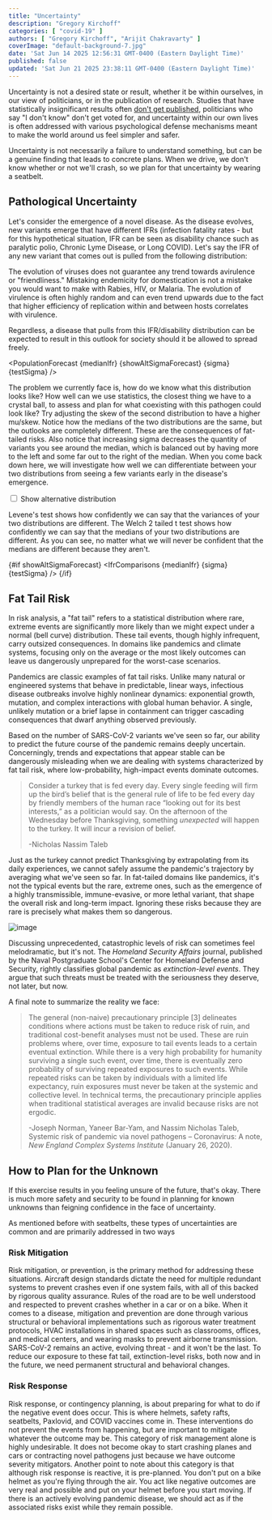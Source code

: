 ```yaml
---
title: "Uncertainty"
description: "Gregory Kirchoff"
categories: [ "covid-19" ]
authors: [ "Gregory Kirchoff", "Arijit Chakravarty" ]
coverImage: "default-background-7.jpg"
date: 'Sat Jun 14 2025 12:56:31 GMT-0400 (Eastern Daylight Time)'
published: false
updated: 'Sat Jun 21 2025 23:38:11 GMT-0400 (Eastern Daylight Time)'
---
```

<script> // usables
	import RecipeCard from '$lib/components/usables/RecipeCard/RecipeCard.svelte';
  import IfrDistributions from '$lib/components/internal/projects/PuncEq/IfrDistributions/IfrDistributions.svelte';
  import PopulationForecast from '$lib/components/internal/projects/PuncEq/PopulationForecast/PopulationForecast.svelte';
  import IfrComparisons from '$lib/components/internal/projects/PuncEq/IfrComparisons/IfrComparisons.svelte';
  import { Body1 } from '$lib/components/internal/typography';

  let medianIfr = $state(0.002);
  let sigma = $state(0.5);
   let testSigma = $state(0.5);
   let showAltSigmaForecast = $state(false);

  const handleCheckboxChange = () => {
    const scrollTarget = document.getElementById('hidden-scroll-to-target');
    scrollTarget.scrollIntoView({ behavior: 'smooth' });
  }
</script>

Uncertainty is not a desired state or result, whether it be within ourselves, in our view of politicians, or in the publication of research. Studies that have statistically insignificant results often [don't get published](https://pmc.ncbi.nlm.nih.gov/articles/PMC6573059/), politicians who say "I don't know" don't get voted for, and uncertainty within our own lives is often addressed with various psychological defense mechanisms meant to make the world around us feel simpler and safer.

Uncertainty is not necessarily a failure to understand something, but can be a genuine finding that leads to concrete plans. When we drive, we don't know whether or not we'll crash, so we plan for that uncertainty by wearing a seatbelt.

## Pathological Uncertainty

Let's consider the emergence of a novel disease. As the disease evolves, new variants emerge that have different IFRs (infection fatality rates - but for this hypothetical situation, IFR can be seen as disability chance such as paralytic polio, Chronic Lyme Disease, or Long COVID). Let's say the IFR of any new variant that comes out is pulled from the following distribution:

<span id="hidden-scroll-to-target" style="visibility: hidden;"></span>

<IfrDistributions bind:medianIfr bind:sigma bind:testSigma bind:showAltSigmaForecast showShowAltSigmaForecastCheckbox={false} />

The evolution of viruses does not guarantee any trend towards avirulence or "friendliness." Mistaking endemicity for domestication is not a mistake you would want to make with Rabies, HIV, or Malaria. The evolution of virulence is often highly random and can even trend upwards due to the fact that higher efficiency of replication within and between hosts correlates with virulence.

Regardless, a disease that pulls from this IFR/disability distribution can be expected to result in this outlook for society should it be allowed to spread freely.

<PopulationForecast {medianIfr} {showAltSigmaForecast} {sigma} {testSigma} />

The problem we currently face is, how do we know what this distribution looks like? How well can we use statistics, the closest thing we have to a crystal ball, to assess and plan for what coexisting with this pathogen could look like? Try adjusting the skew of the second distribution to have a higher mu/skew. Notice how the medians of the two distributions are the same, but the outlooks are completely different. These are the consequences of fat-tailed risks. Also notice that increasing sigma decreases the quantity of variants you see around the median, which is balanced out by having more to the left and some far out to the right of the median. When you come back down here, we will investigate how well we can differentiate between your two distributions from seeing a few variants early in the disease's emergence.

<div style="grid-column: content-start; margin-bottom: var(--spacing-16);">
  <label>
    <input type="checkbox" bind:checked={showAltSigmaForecast} on:change={handleCheckboxChange} /> <Body1 style="display: inline;">Show alternative distribution</Body1>
  </label>
</div>

Levene's test shows how confidently we can say that the variances of your two distributions are different. The Welch 2 tailed t test shows how confidently we can say that the medians of your two distributions are different. As you can see, no matter what we will never be confident that the medians are different because they aren't.

{#if showAltSigmaForecast}
<IfrComparisons {medianIfr} {sigma} {testSigma} />
{/if}

## Fat Tail Risk

In risk analysis, a "fat tail" refers to a statistical distribution where rare, extreme events are significantly more likely than we might expect under a normal (bell curve) distribution. These tail events, though highly infrequent, carry outsized consequences. In domains like pandemics and climate systems, focusing only on the average or the most likely outcomes can leave us dangerously unprepared for the worst-case scenarios.

Pandemics are classic examples of fat tail risks. Unlike many natural or engineered systems that behave in predictable, linear ways, infectious disease outbreaks involve highly nonlinear dynamics: exponential growth, mutation, and complex interactions with global human behavior. A single, unlikely mutation or a brief lapse in containment can trigger cascading consequences that dwarf anything observed previously.

Based on the number of SARS-CoV-2 variants we've seen so far, our ability to predict the future course of the pandemic remains deeply uncertain. Concerningly, trends and expectations that appear stable can be dangerously misleading when we are dealing with systems characterized by fat tail risk, where low-probability, high-impact events dominate outcomes.

> Consider a turkey that is fed every day. Every single feeding will firm up the bird’s belief that is the general rule of life to be fed every day by friendly members of the human race “looking out for its best interests,” as a politician would say. On the afternoon of the Wednesday before Thanksgiving, something *unexpected* will happen to the turkey. It will incur a revision of belief.
>
> -Nicholas Nassim Taleb

Just as the turkey cannot predict Thanksgiving by extrapolating from its daily experiences, we cannot safely assume the pandemic's trajectory by averaging what we've seen so far. In fat-tailed domains like pandemics, it's not the typical events but the rare, extreme ones, such as the emergence of a highly transmissible, immune-evasive, or more lethal variant, that shape the overall risk and long-term impact. Ignoring these risks because they are rare is precisely what makes them so dangerous.

![image](/images/postImages/uncertainty/image.png)

Discussing unprecedented, catastrophic levels of risk can sometimes feel melodramatic, but it's not. The *Homeland Security Affairs* journal, published by the Naval Postgraduate School's Center for Homeland Defense and Security, rightly classifies global pandemic as *extinction-level events*. They argue that such threats must be treated with the seriousness they deserve, not later, but now.

A final note to summarize the reality we face:

> The general (non-naive) precautionary principle [3] delineates conditions where actions must be taken to reduce risk of ruin, and traditional cost-benefit analyses must not be used. These are ruin problems where, over time, exposure to tail events leads to a certain eventual extinction. While there is a very high probability for humanity surviving a single such event, over time, there is eventually zero probability of surviving repeated exposures to such events. While repeated risks can be taken by individuals with a limited life expectancy, ruin exposures must never be taken at the systemic and collective level. In technical terms, the precautionary principle applies when traditional statistical averages are invalid because risks are not ergodic.
>
> -Joseph Norman, Yaneer Bar-Yam, and Nassim Nicholas Taleb, Systemic risk of pandemic via novel pathogens – Coronavirus: A note, *New England Complex Systems Institute* (January 26, 2020).

## How to Plan for the Unknown

If this exercise results in you feeling unsure of the future, that's okay. There is much more safety and security to be found in planning for known unknowns than feigning confidence in the face of uncertainty.

As mentioned before with seatbelts, these types of uncertainties are common and are primarily addressed in two ways

### Risk Mitigation

Risk mitigation, or prevention, is the primary method for addressing these situations. Aircraft design standards dictate the need for multiple redundant systems to prevent crashes even if one system fails, with all of this backed by rigorous quality assurance. Rules of the road are to be well understood and respected to prevent crashes whether in a car or on a bike. When it comes to a disease, mitigation and prevention are done through various structural or behavioral implementations such as rigorous water treatment protocols, HVAC installations in shared spaces such as classrooms, offices, and medical centers, and wearing masks to prevent airborne transmission. SARS-CoV-2 remains an active, evolving threat - and it won't be the last. To reduce our exposure to these fat tail, extinction-level risks, both now and in the future, we need permanent structural and behavioral changes.

### Risk Response

Risk response, or contingency planning, is about preparing for what to do if the negative event does occur. This is where helmets, safety rafts, seatbelts, Paxlovid, and COVID vaccines come in. These interventions do not prevent the events from happening, but are important to mitigate whatever the outcome may be. This category of risk management alone is highly undesirable. It does not become okay to start crashing planes and cars or contracting novel pathogens just because we have outcome severity mitigators. Another point to note about this category is that although risk response is reactive, it is pre-planned. You don't put on a bike helmet as you're flying through the air. You act like negative outcomes are very real and possible and put on your helmet before you start moving. If there is an actively evolving pandemic disease, we should act as if the associated risks exist while they remain possible.
